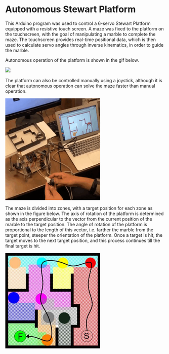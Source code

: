 Autonomous Stewart Platform
=============================

This Arduino program was used to control a 6-servo Stewart Platform equipped with a resistive touch screen. A maze was fixed to the platform on the touchscreen, with the goal of manipulating a marble to complete the maze. The touchscreen provides real-time positional data, which is then used to calculate servo angles through inverse kinematics, in order to guide the marble. 

Autonomous operation of the platform is shown in the gif below.

![](auto.gif)

The platform can also be controlled manually using a joystick, although it is clear that autonomous operation can solve the maze faster than manual operation.

![](manualmode.gif)

The maze is divided into zones, with a target position for each zone as shown in the figure below. The axis of rotation of the platform is determined as the axis perpendicular to the vector from the current position of the marble to the target position. The angle of rotation of the platform is proportional to the length of this vector, i.e. farther the marble from the target point, steeper the orientation of the platform. Once a target is hit, the target moves to the next target position, and this process continues till the final target is hit.

<img src="zones.JPG" width=300>
